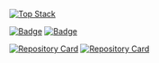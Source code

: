 [![Top Stack](https://widget.realdeveloper.pro/api/top?stack=Python,cplusplus,Node.js)](https://github.com/kijepark)

[![Badge](https://widget.realdeveloper.pro/api/badge?title=Languages%20and%20Framework&badges=JavaScript,React,Redux,jQuery,Node.js,Express.js,Koa.js,Socket.io,MongoDB,Bootstrap)](https://github.com/kijepark)
[![Badge](https://widget.realdeveloper.pro/api/badge?title=Database%20and%20DevOps&badges=MySQL,MongoDB,Mongoose,AWS%20EC2,AWS%20S3,AWS%20Route%2053,AWS%20RDS,Git,GitHub,Bitbucket)](https://github.com/kijepark)

[![Repository Card](https://widget.realdeveloper.pro/api/card?user=kijepark&repo=adserver-tutorial&locale=en)](https://github.com/kijepark/adserver-tutorial)
[![Repository Card](https://widget.realdeveloper.pro/api/card?user=kijepark&repo=one-page-template&locale=en)](https://github.com/kijepark/one-page-template)
